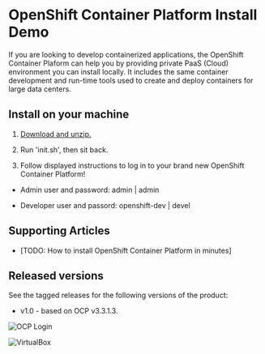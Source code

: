 OpenShift Container Platform Install Demo
=========================================
If you are looking to develop containerized applications, the OpenShift Container Plaform can help you by providing 
private PaaS (Cloud) environment you can install locally. It includes the same container development and run-time 
tools used to create and deploy containers for large data centers. 


Install on your machine
-----------------------
1. [Download and unzip.](https://github.com/redhatdemocentral/ocp-install-demo/archive/master.zip)

2. Run 'init.sh', then sit back.

3. Follow displayed instructions to log in to your brand new OpenShift Container Platform!

  - Admin user and password: admin | admin

  - Developer user and passord: openshift-dev | devel


Supporting Articles
-------------------
- [TODO: How to install OpenShift Container Platform in minutes]


Released versions
-----------------
See the tagged releases for the following versions of the product:

- v1.0 - based on OCP v3.3.1.3.

![OCP Login](https://github.com/redhatdemocentral/ocp-install-demo/blob/master/docs/demo-images/ocp-login.png?raw=true)

![VirtualBox](https://github.com/redhatdemocentral/ocp-install-demo/blob/master/docs/demo-images/ocp-virtualbox.png?raw=true)

